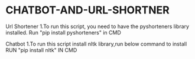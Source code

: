 # CHATBOT-AND-URL-SHORTNER
Url Shortener
1.To run this script, you need to have the pyshorteners library installed.
Run "pip install pyshorteners" in CMD

Chatbot
1.To run this script install nltk library,run below command to install
RUN "pip install nltk" IN CMD

